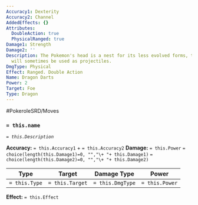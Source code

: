 ```yaml
---
Accuracy1: Dexterity
Accuracy2: Channel
AddedEffects: {}
Attributes:
  DoubleAction: true
  PhysicalRanged: true
Damage1: Strength
Damage2: ''
Description: The Pokemon's head is a nest for its less evolved forms, the younglings
  will sometimes be used as projectiles.
DmgType: Physical
Effect: Ranged. Double Action
Name: Dragon Darts
Power: 2
Target: Foe
Type: Dragon
---
```


#PokeroleSRD/Moves

### `= this.name` 
*`= this.Description`*

**Accuracy:** `= this.Accuracy1` + `= this.Accuracy2`
**Damage:** `= this.Power` `= choice(length(this.Damage1)=0, "","\+ "+ this.Damage1)` `= choice(length(this.Damage2)=0, "","\+ "+ this.Damage2)`

| Type          | Target          | Damage Type          | Power          |
| ------------- | --------------- | ---------------- | -------------- |
| `= this.Type` | `= this.Target` | `= this.DmgType` | `= this.Power` | 

**Effect:** `= this.Effect`